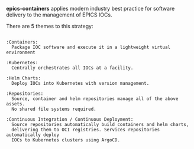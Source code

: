 **epics-containers** applies modern industry best practice for software
delivery to the management of EPICS IOCs.

There are 5 themes to this strategy:

```{eval-rst}

:Containers:
  Package IOC software and execute it in a lightweight virtual environment​

:Kubernetes:
  Centrally orchestrates all IOCs at a facility.

:Helm Charts:
  Deploy IOCs into Kubernetes with version management.

:Repositories:
  Source, container and helm repositories manage all of the above assets.
  No shared file systems required.

:Continuous Integration / Continuous Deployment:
  Source repositories automatically build containers and helm charts,
  delivering them to OCI registries. Services repositories automatically deploy
  IOCs to Kubernetes clusters using ArgoCD.
```

